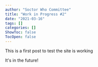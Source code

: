 ```yaml
---
author: "Soctor Who Committee"
title: "Work in Progress #2"
date: "2021-03-16"
tags: []
categories: []
ShowToc: false
TocOpen: false
---
```


This is a first post to test the site is working

It's in the future!